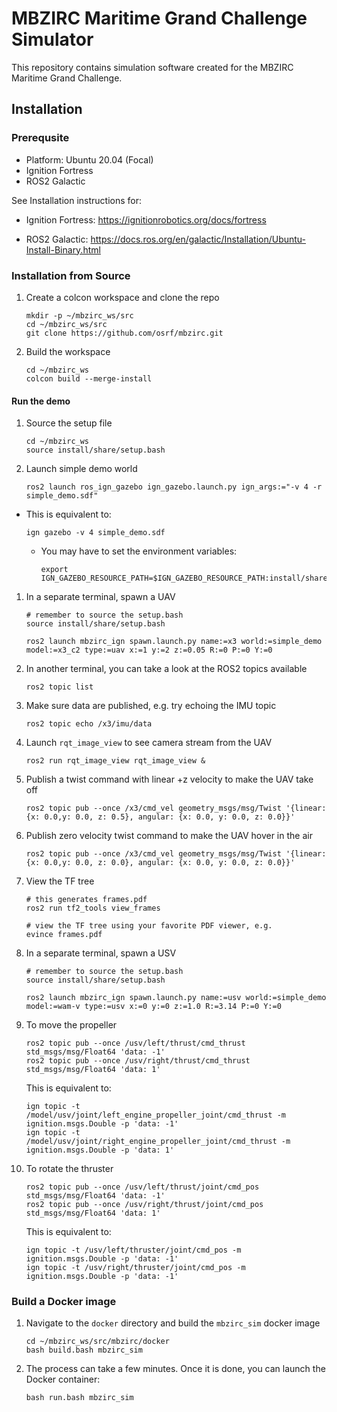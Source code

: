 # MBZIRC Maritime Grand Challenge Simulator

This repository contains simulation software created for the
MBZIRC Maritime Grand Challenge.

## Installation

### Prerequsite

* Platform: Ubuntu 20.04 (Focal)
* Ignition Fortress
* ROS2 Galactic

See Installation instructions for:

* Ignition Fortress: https://ignitionrobotics.org/docs/fortress

* ROS2 Galactic:  https://docs.ros.org/en/galactic/Installation/Ubuntu-Install-Binary.html


### Installation from Source

1. Create a colcon workspace and clone the repo

    ```
    mkdir -p ~/mbzirc_ws/src
    cd ~/mbzirc_ws/src
    git clone https://github.com/osrf/mbzirc.git
    ```

1. Build the workspace

    ```
    cd ~/mbzirc_ws
    colcon build --merge-install
    ```

#### Run the demo

1. Source the setup file

    ```
    cd ~/mbzirc_ws
    source install/share/setup.bash
    ```

1. Launch simple demo world

    ```
    ros2 launch ros_ign_gazebo ign_gazebo.launch.py ign_args:="-v 4 -r simple_demo.sdf"
    ```

  * This is equivalent to:

    ```
    ign gazebo -v 4 simple_demo.sdf
    ```

    * You may have to set the environment variables:

      ```
      export IGN_GAZEBO_RESOURCE_PATH=$IGN_GAZEBO_RESOURCE_PATH:install/share/mbzirc_ign/models:install/share/mbzirc_ign/worlds
      ```

1. In a separate terminal, spawn a UAV

    ```
    # remember to source the setup.bash
    source install/share/setup.bash

    ros2 launch mbzirc_ign spawn.launch.py name:=x3 world:=simple_demo model:=x3_c2 type:=uav x:=1 y:=2 z:=0.05 R:=0 P:=0 Y:=0
    ```

1. In another terminal, you can take a look at the ROS2 topics available

    ```
    ros2 topic list
    ```

1. Make sure data are published, e.g. try echoing the IMU topic

    ```
    ros2 topic echo /x3/imu/data
    ```

1. Launch `rqt_image_view` to see camera stream from the UAV

    ```
    ros2 run rqt_image_view rqt_image_view &
    ```

1. Publish a twist command with linear +z velocity to make the UAV take off

    ```
    ros2 topic pub --once /x3/cmd_vel geometry_msgs/msg/Twist '{linear: {x: 0.0,y: 0.0, z: 0.5}, angular: {x: 0.0, y: 0.0, z: 0.0}}'
    ```

1. Publish zero velocity twist command to make the UAV hover in the air

    ```
    ros2 topic pub --once /x3/cmd_vel geometry_msgs/msg/Twist '{linear: {x: 0.0,y: 0.0, z: 0.0}, angular: {x: 0.0, y: 0.0, z: 0.0}}'
    ```

1. View the TF tree

    ```
    # this generates frames.pdf
    ros2 run tf2_tools view_frames

    # view the TF tree using your favorite PDF viewer, e.g.
    evince frames.pdf
    ```

1. In a separate terminal, spawn a USV

    ```
    # remember to source the setup.bash
    source install/share/setup.bash

    ros2 launch mbzirc_ign spawn.launch.py name:=usv world:=simple_demo model:=wam-v type:=usv x:=0 y:=0 z:=1.0 R:=3.14 P:=0 Y:=0
    ```

1. To move the propeller
    ```
    ros2 topic pub --once /usv/left/thrust/cmd_thrust std_msgs/msg/Float64 'data: -1'
    ros2 topic pub --once /usv/right/thrust/cmd_thrust std_msgs/msg/Float64 'data: 1'
    ```

    This is equivalent to:

    ```
    ign topic -t /model/usv/joint/left_engine_propeller_joint/cmd_thrust -m ignition.msgs.Double -p 'data: -1'
    ign topic -t /model/usv/joint/right_engine_propeller_joint/cmd_thrust -m ignition.msgs.Double -p 'data: 1'
    ```

1. To rotate the thruster

    ```
    ros2 topic pub --once /usv/left/thrust/joint/cmd_pos std_msgs/msg/Float64 'data: -1'
    ros2 topic pub --once /usv/right/thrust/joint/cmd_pos std_msgs/msg/Float64 'data: 1'
    ```

    This is equivalent to:

    ```
    ign topic -t /usv/left/thruster/joint/cmd_pos -m ignition.msgs.Double -p 'data: -1'
    ign topic -t /usv/right/thruster/joint/cmd_pos -m ignition.msgs.Double -p 'data: -1'
    ```

### Build a Docker image

1. Navigate to the `docker` directory and build the `mbzirc_sim` docker image

    ```
    cd ~/mbzirc_ws/src/mbzirc/docker
    bash build.bash mbzirc_sim
    ```

1.  The process can take a few minutes. Once it is done, you can launch the
 Docker container:

    ```
    bash run.bash mbzirc_sim
    ```
